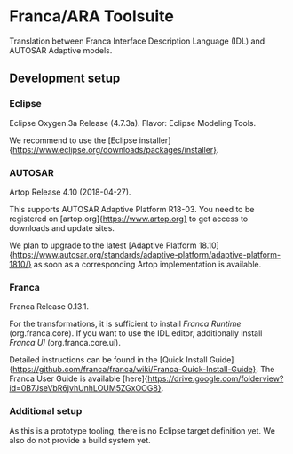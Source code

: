 # Franca/ARA Toolsuite

Translation between Franca Interface Description Language (IDL) and AUTOSAR Adaptive models.

## Development setup

### Eclipse

Eclipse Oxygen.3a Release (4.7.3a). Flavor: Eclipse Modeling Tools.

We recommend to use the [Eclipse installer]{https://www.eclipse.org/downloads/packages/installer}.

### AUTOSAR

Artop Release 4.10 (2018-04-27).

This supports AUTOSAR Adaptive Platform R18-03.
You need to be registered on [artop.org]{https://www.artop.org} to get access to downloads and update sites.

We plan to upgrade to the latest [Adaptive Platform 18.10]{https://www.autosar.org/standards/adaptive-platform/adaptive-platform-1810/} as soon as a corresponding Artop implementation is available.

### Franca

Franca Release 0.13.1.

For the transformations, it is sufficient to install _Franca Runtime_ (org.franca.core).
If you want to use the IDL editor, additionally install _Franca UI_ (org.franca.core.ui).

Detailed instructions can be found in the [Quick Install Guide]{https://github.com/franca/franca/wiki/Franca-Quick-Install-Guide}.
The Franca User Guide is available [here]{https://drive.google.com/folderview?id=0B7JseVbR6jvhUnhLOUM5ZGxOOG8}.

### Additional setup

As this is a prototype tooling, there is no Eclipse target definition yet.
We also do not provide a build system yet.
